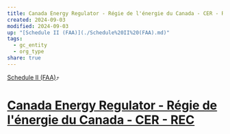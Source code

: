 ```yaml
---
title: Canada Energy Regulator - Régie de l'énergie du Canada - CER - REC
created: 2024-09-03
modified: 2024-09-03
up: "[Schedule II (FAA)](./Schedule%20II%20(FAA).md)"
tags:
  - gc_entity
  - org_type
share: true
---
```

[Schedule II (FAA)](./Schedule%20II%20(FAA).md)⤴️
# [Canada Energy Regulator - Régie de l'énergie du Canada - CER - REC](Canada%20Energy%20Regulator%20-%20R%C3%A9gie%20de%20l'%C3%A9nergie%20du%20Canada%20-%20CER%20-%20REC.md)
